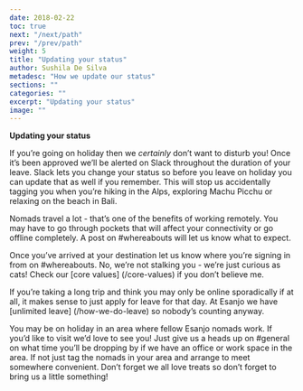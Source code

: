 ```yaml
---
date: 2018-02-22
toc: true
next: "/next/path"
prev: "/prev/path"
weight: 5
title: "Updating your status"
author: Sushila De Silva
metadesc: "How we update our status"
sections: ""
categories: ""
excerpt: "Updating your status"
image: ""
---
```



**Updating your status**

If you’re going on holiday then we *certainly* don’t want to disturb you! Once it’s been approved we’ll be alerted on Slack throughout the duration of your leave. Slack lets you change your status so before you leave on holiday you can update that as well if you remember. This will stop us accidentally tagging you when you’re hiking in the Alps, exploring Machu Picchu or relaxing on the beach in Bali.

Nomads travel a lot - that’s one of the benefits of working remotely. You may have to go through pockets that will affect your connectivity or go offline completely. A post on #whereabouts will let us know what to expect. 

Once you’ve arrived at your destination let us know where you’re signing in from on #whereabouts. No, we’re not stalking you - we’re just curious as cats! Check our [core values] (/core-values) if you don’t believe me.

If you’re taking a long trip and think you may only be online sporadically if at all, it makes sense to just apply for leave for that day. At Esanjo we have [unlimited leave] (/how-we-do-leave) so nobody’s counting anyway.

You may be on holiday in an area where fellow Esanjo nomads work. If you’d like to visit we’d love to see you! Just give us a heads up on #general on what time you’ll be dropping by if we have an office or work space in the area. If not just tag the nomads in your area and arrange to meet somewhere convenient. Don’t forget we all love treats so don’t forget to bring us a little something!
